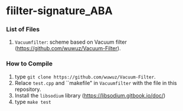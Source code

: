 # fiilter-signature_ABA

### List of Files
1. `Vacuumfilter`: scheme based on Vacuum filter (https://github.com/wuwuz/Vacuum-Filter). 


### How to Compile
1. type ``git clone https://github.com/wuwuz/Vacuum-Filter``.
2. Relace ``test.cpp`` and ``makefile" in `Vacuumfilter` with the file in this repository.
3. Install the `libsodium` library (https://libsodium.gitbook.io/doc/)
3. type ``make test``
